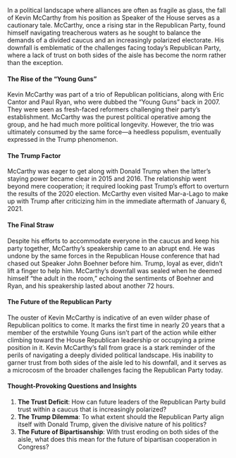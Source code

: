 In a political landscape where alliances are often as fragile as glass, the fall of Kevin McCarthy from his position as Speaker of the House serves as a cautionary tale. McCarthy, once a rising star in the Republican Party, found himself navigating treacherous waters as he sought to balance the demands of a divided caucus and an increasingly polarized electorate. His downfall is emblematic of the challenges facing today’s Republican Party, where a lack of trust on both sides of the aisle has become the norm rather than the exception.

#### The Rise of the “Young Guns”

Kevin McCarthy was part of a trio of Republican politicians, along with Eric Cantor and Paul Ryan, who were dubbed the “Young Guns” back in 2007. They were seen as fresh-faced reformers challenging their party’s establishment. McCarthy was the purest political operative among the group, and he had much more political longevity. However, the trio was ultimately consumed by the same force—a heedless populism, eventually expressed in the Trump phenomenon.

#### The Trump Factor

McCarthy was eager to get along with Donald Trump when the latter’s staying power became clear in 2015 and 2016. The relationship went beyond mere cooperation; it required looking past Trump’s effort to overturn the results of the 2020 election. McCarthy even visited Mar-a-Lago to make up with Trump after criticizing him in the immediate aftermath of January 6, 2021.

#### The Final Straw

Despite his efforts to accommodate everyone in the caucus and keep his party together, McCarthy’s speakership came to an abrupt end. He was undone by the same forces in the Republican House conference that had chased out Speaker John Boehner before him. Trump, loyal as ever, didn’t lift a finger to help him. McCarthy’s downfall was sealed when he deemed himself “the adult in the room,” echoing the sentiments of Boehner and Ryan, and his speakership lasted about another 72 hours.

#### The Future of the Republican Party

The ouster of Kevin McCarthy is indicative of an even wilder phase of Republican politics to come. It marks the first time in nearly 20 years that a member of the erstwhile Young Guns isn’t part of the action while either climbing toward the House Republican leadership or occupying a prime position in it. Kevin McCarthy’s fall from grace is a stark reminder of the perils of navigating a deeply divided political landscape. His inability to garner trust from both sides of the aisle led to his downfall, and it serves as a microcosm of the broader challenges facing the Republican Party today.

#### Thought-Provoking Questions and Insights

1. **The Trust Deficit**: How can future leaders of the Republican Party build trust within a caucus that is increasingly polarized?
2. **The Trump Dilemma**: To what extent should the Republican Party align itself with Donald Trump, given the divisive nature of his politics?
3. **The Future of Bipartisanship**: With trust eroding on both sides of the aisle, what does this mean for the future of bipartisan cooperation in Congress?